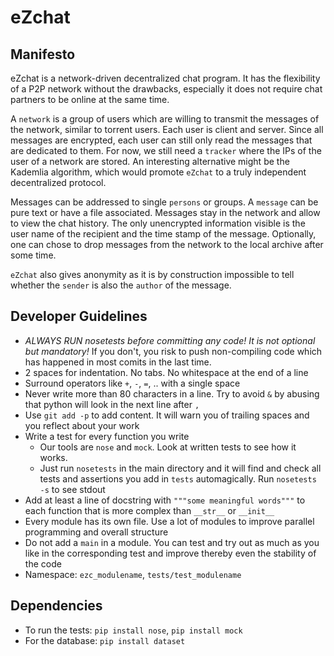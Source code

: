 eZchat
=======
Manifesto
--------------------------------------------------------------------------------
eZchat is a network-driven decentralized chat program.
It has the flexibility of a P2P network without the drawbacks,
especially it does not require chat partners to be online at the same time.

A `network` is a group of users which are willing to transmit the messages of
the network, similar to torrent users.
Each user is client and server.
Since all messages are encrypted, each user can still only read the messages
that are dedicated to them.
For now, we still need a `tracker` where the IPs of the user of a network are
stored.
An interesting alternative might be the Kademlia algorithm, which would promote
`eZchat` to a truly independent decentralized protocol.

Messages can be addressed to single `persons` or groups.
A `message` can be pure text or have a file associated.
Messages stay in the network and allow to view the chat history.
The only unencrypted information visible is the user name of the recipient and
the time stamp of the message.
Optionally, one can chose to drop messages from the network to the local archive
after some time.

`eZchat` also gives anonymity as it is by construction impossible to tell
whether the `sender` is also the `author` of the message.

Developer Guidelines
--------------------------------------------------------------------------------
- _ALWAYS RUN nosetests before committing any code! It is not optional but
  mandatory!_ If you don't, you risk to push non-compiling code which has
  happened in most comits in the last time.
- 2 spaces for indentation. No tabs. No whitespace at the end of a line
- Surround operators like `+`, `-`, `=`, .. with a single space
- Never write more than 80 characters in a line. Try to avoid `&` by abusing
  that python will look in the next line after `,`
- Use `git add -p` to add content. It will warn you of trailing spaces and you
  reflect about your work
- Write a test for every function you write
    - Our tools are `nose` and `mock`. Look at written tests to see how it
    works.
    - Just run `nosetests` in the main directory and it will find and check
    all tests and assertions you add in `tests` automagically. Run `nosetests
    -s` to see stdout
- Add at least a line of docstring with `"""some meaningful words"""` to each
  function that is more complex than `__str__` or `__init__`
- Every module has its own file. Use a lot of modules to improve parallel
  programming and overall structure
- Do not add a `main` in a module. You can test and try out as much as you like
  in the corresponding test and improve thereby even the stability of the code
- Namespace: `ezc_modulename`, `tests/test_modulename`

Dependencies
--------------------------------------------------------------------------------
- To run the tests: `pip install nose`, `pip install mock`
- For the database: `pip install dataset`
